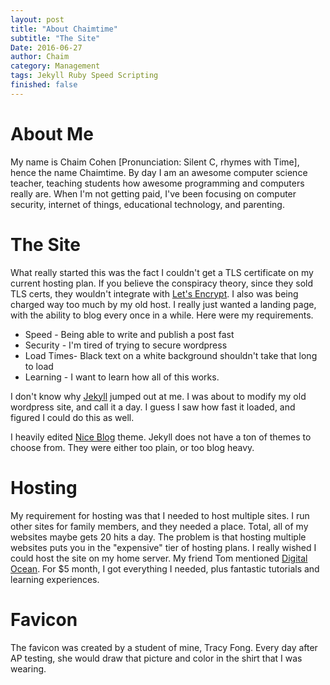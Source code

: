 ```yaml
---
layout: post
title: "About Chaimtime"
subtitle: "The Site"
Date: 2016-06-27
author: Chaim
category: Management
tags: Jekyll Ruby Speed Scripting 
finished: false
---
```



# About Me


My name is Chaim Cohen [Pronunciation: Silent C, rhymes with Time], hence the name Chaimtime. By day I am an awesome computer science teacher, teaching students
how awesome programming and computers really are. When I'm not getting paid, I've been focusing on
computer security, internet of things, educational technology, and parenting. 

# The Site

What really started this was the fact I couldn't get a TLS certificate on my current hosting plan. If you believe the conspiracy theory, since they sold
TLS certs, they wouldn't integrate with [Let's Encrypt]. I also was being charged way too much by my old host. I really just wanted a landing page, with the
ability to blog every once in a while. Here were my requirements.

- Speed - Being able to write and publish a post fast
- Security - I'm tired of trying to secure wordpress
- Load Times- Black text on a white background shouldn't take that long to load
- Learning - I want to learn how all of this works.
	
I don't know why [Jekyll] jumped out at me. I was about to modify my old wordpress site, and call it a day. I guess I saw how fast it loaded, and figured
I could do this as well.


I heavily edited [Nice Blog] theme. Jekyll does not have a ton of themes to choose from. They were either too plain, or too blog heavy. 

# Hosting

My requirement for hosting was that I needed to host multiple sites. I run other sites for family members, and they needed a place. Total, all of my websites
maybe gets 20 hits a day. The problem is that hosting multiple websites puts you in the "expensive" tier of hosting plans. I really wished I could host the site on 
my home server. My friend Tom mentioned [Digital Ocean]. For $5 month, I got everything I needed, plus fantastic tutorials and learning experiences.

# Favicon
The favicon was created by a student of mine, Tracy Fong. Every day after AP testing, she would draw that picture and color in
the shirt that I was wearing.


[Jekyll]: <https://jekyllrb.com>
[Let's Encrypt]: <https://letsencrypt.org>
[Nice Blog]: <http://jekyllthemes.org/themes/nice-blog/>
[Digital Ocean]: <https://m.do.co/c/d213df149b40>
 

